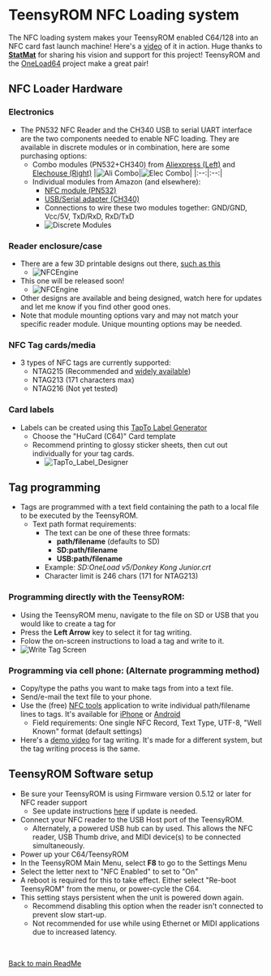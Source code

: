 
# TeensyROM NFC Loading system
The NFC loading system makes your TeensyROM enabled C64/128 into an NFC card fast launch machine! Here's a [video](https://www.youtube.com/watch?v=mDrT1I4R0ls) of it in action. Huge thanks to [**StatMat**](https://github.com/Stat-Mat) for sharing his vision and support for this project! TeensyROM and the [OneLoad64](https://www.youtube.com/watch?v=lz0CJbkplj0) project make a great pair! 

## NFC Loader Hardware

### Electronics
* The PN532 NFC Reader and the CH340 USB to serial UART interface are the two components needed to enable NFC loading.  They are available in discrete modules or in combination, here are some purchasing options:
  * Combo modules (PN532+CH340) from [Aliexpress (Left)](https://www.aliexpress.us/item/3256806140123574.html) and [Elechouse (Right)](https://www.elechouse.com/product/pn532-nfc-usb-module/)
    |![Ali Combo](/media/NFC/Ali_Combo.jpg)|![Elec Combo](/media/NFC/Elec_Combo.jpg)| 
    |:--:|:--:|
  * Individual modules from Amazon (and elsewhere):
    * [NFC module (PN532)](https://www.amazon.com/gp/product/B01I1J17LC)
    * [USB/Serial adapter (CH340)](https://www.amazon.com/gp/product/B00LZV1G6K)
    * Connections to wire these two modules together: GND/GND, Vcc/5V, TxD/RxD, RxD/TxD
    * ![Discrete Modules](/media/NFC/Discrete_Top_Bot.webp)

### Reader enclosure/case
* There are a few 3D printable designs out there, [such as this](https://www.printables.com/model/737533-tapto-nfc-engine)
  * ![NFCEngine](/media/NFC/NFC_Engine.jpg)
* This one will be released soon!
  * ![NFCEngine](/media/NFC/1541_engine.jpg)
* Other designs are available and being designed, watch here for updates and let me know if you find other good ones.
* Note that module mounting options vary and may not match your specific reader module. Unique mounting options may be needed. 

### NFC Tag cards/media
* 3 types of NFC tags are currently supported:
  * NTAG215 (Recommended and [widely available](https://www.amazon.com/dp/B074M9J5L3))
  * NTAG213 (171 characters max)
  * NTAG216 (Not yet tested)

### Card labels
* Labels can be created using this [TapTo Label Generator](https://tapto-designer.netlify.app/)
  * Choose the "HuCard (C64)" Card template
  * Recommend printing to glossy sticker sheets, then cut out individually for your tag cards.
    * ![TapTo_Label_Designer](/media/NFC/TapTo_Label_Designer.webp)

## Tag programming
* Tags are programmed with a text field containing the path to a local file to be executed by the TeensyROM.
  * Text path format requirements:
    * The text can be one of these three formats:
      * **path/filename** (defaults to SD)
      * **SD:path/filename**
      * **USB:path/filename**
    * Example: *SD:OneLoad v5/Donkey Kong Junior.crt*
    * Character limit is 246 chars (171 for NTAG213)

### Programming directly with the TeensyROM:
  * Using the TeensyROM menu, navigate to the file on SD or USB that you would like to create a tag for
  * Press the **Left Arrow** key to select it for tag writing.
  * Folow the on-screen instructions to load a tag and write to it.
  * ![Write Tag Screen](/media/NFC/Write_Tag.jpg)

### Programming via cell phone: (Alternate programming method)
  * Copy/type the paths you want to make tags from into a text file.
  * Send/e-mail the text file to your phone.
  * Use the (free) [NFC tools](https://www.wakdev.com/en/) application to write individual path/filename lines to tags.  It's available for [iPhone](https://itunes.apple.com/us/app/nfc-tools/id1252962749) or [Android](https://play.google.com/store/apps/details?id=com.wakdev.wdnfc)
    * Field requirements: One single NFC Record, Text Type, UTF-8, "Well Known" format  (default settings)
  * Here's a [demo video](https://youtu.be/YwQviLwWHYM?t=663) for tag writing. It's made for a different system, but the tag writing process is the same.

## TeensyROM Software setup
* Be sure your TeensyROM is using Firmware version 0.5.12 or later for NFC reader support
  * See update instructions [here](General_Usage.md#firmware-updates) if update is needed.
* Connect your NFC reader to the USB Host port of the TeensyROM.
  * Alternately, a powered USB hub can by used.  This allows the NFC reader, USB Thumb drive, and MIDI device(s) to be connected simultaneously.
* Power up your C64/TeensyROM
* In the TeensyROM Main Menu, select **F8** to go to the Settings Menu
* Select the letter next to "NFC Enabled" to set to "On"
* A reboot is required for this to take effect.  Either select "Re-boot TeensyROM" from the menu, or power-cycle the C64.
* This setting stays persistent when the unit is powered down again.
  * Recommend disabling this option when the reader isn't connected to prevent slow start-up.
  * Not recommended for use while using Ethernet or MIDI applications due to increased latency.

<br>

[Back to main ReadMe](/README.md)
